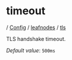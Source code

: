 # timeout

/ [Config](../../..) / [leafnodes](../..) / [tls](..) 

TLS handshake timeout.

*Default value*: `500ms`
